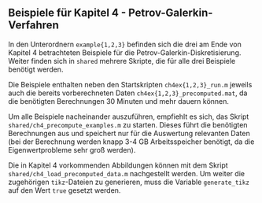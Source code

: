 ## Beispiele für Kapitel 4 - Petrov-Galerkin-Verfahren

In den Unterordnern `example{1,2,3}` befinden sich die drei am Ende von Kapitel 4 betrachteten Beispiele für die Petrov-Galerkin-Diskretisierung. 
Weiter finden sich in `shared` mehrere Skripte, die für alle drei Beispiele benötigt werden.

Die Beispiele enthalten neben den Startskripten `ch4ex{1,2,3}_run.m` jeweils auch die bereits vorberechneten Daten `ch4ex{1,2,3}_precomputed.mat`, da die benötigten Berechnungen 30 Minuten und mehr dauern können.

Um alle Beispiele nacheinander auszuführen, empfiehlt es sich, das Skript `shared/ch4_precompute_examples.m` zu starten.
Dieses führt die benötigten Berechnungen aus und speichert nur für die Auswertung relevanten Daten (bei der Berechnung werden knapp 3-4 GB Arbeitsspeicher benötigt, da die Eigenwertprobleme sehr groß werden).

Die in Kapitel 4 vorkommenden Abbildungen können mit dem Skript `shared/ch4_load_precomputed_data.m` nachgestellt werden. Um weiter die zugehörigen `tikz`-Dateien zu generieren, muss die Variable `generate_tikz` auf den Wert `true` gesetzt werden.
